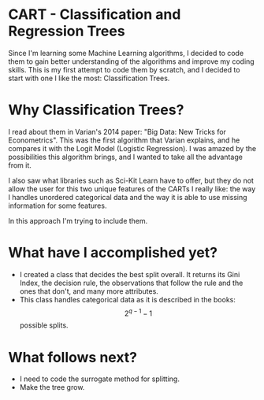 # CART - Classification and Regression Trees

Since I'm learning some Machine Learning algorithms, I decided to code them to gain better understanding of the algorithms and improve my coding skills. This is my first attempt to code them by scratch, and I decided to start with one I like the most: Classification Trees. 

# Why Classification Trees?

I read about them in Varian's 2014 paper: "Big Data: New Tricks for Econometrics". This was the first algorithm that Varian explains, and he compares it with the Logit Model (Logistic Regression). I was amazed by the possibilities this algorithm brings, and I wanted to take all the advantage from it. 

I also saw what libraries such as Sci-Kit Learn have to offer, but they do not allow the user for this two unique features of the CARTs I really like: the way I handles unordered categorical data and the way it is able to use missing information for some features. 

In this approach I'm trying to include them.

# What have I accomplished yet?

- I created a class that decides the best split overall. It returns its Gini Index, the decision rule, the observations that follow the rule and the ones that don't, and many more attributes. 
- This class handles categorical data as it is described in the books: $$2^{q-1}-1$$ possible splits. 

# What follows next?

- I need to code the surrogate method for splitting. 
- Make the tree grow. 

